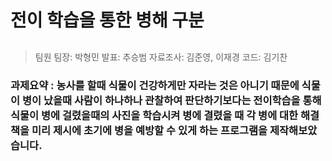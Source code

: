 # 전이 학습을 통한 병해 구분


##    
> 팀원 팀장: 박형민 
> 발표: 추승범 
> 자료조사: 김준영, 이재경
> 코드: 김기찬 


### 과제요약 : 농사를 할때 식물이 건강하게만 자라는 것은 아니기 때문에 식물이 병이 났을때 사람이 하나하나 관찰하여 판단하기보다는 전이학습을 통해 식물이 병에 걸렸을때의 사진을 학습시켜 병에 결렸을 때 각 병에 대한 해결책을 미리 제시에 초기에 병을 예방할 수 있게 하는 프로그램을 제작해보았습니다. 
